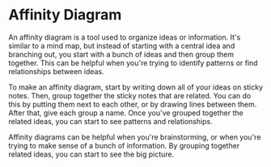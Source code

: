 # Affinity Diagram

An affinity diagram is a tool used to organize ideas or information. It's similar to a mind map, but instead of starting with a central idea and branching out, you start with a bunch of ideas and then group them together. This can be helpful when you're trying to identify patterns or find relationships between ideas.

To make an affinity diagram, start by writing down all of your ideas on sticky notes. Then, group together the sticky notes that are related. You can do this by putting them next to each other, or by drawing lines between them. After that, give each group a name. Once you've grouped together the related ideas, you can start to see patterns and relationships.

Affinity diagrams can be helpful when you're brainstorming, or when you're trying to make sense of a bunch of information. By grouping together related ideas, you can start to see the big picture.
